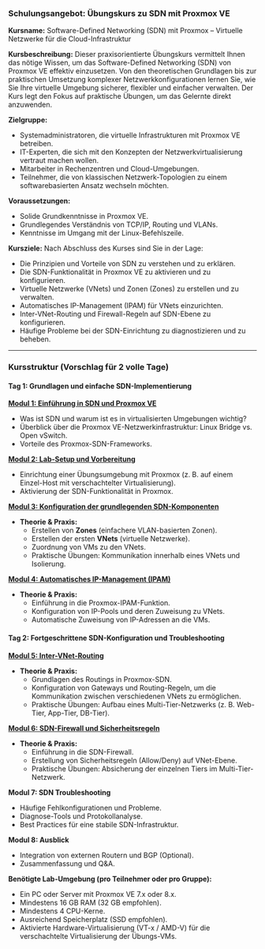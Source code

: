 ### Schulungsangebot: Übungskurs zu SDN mit Proxmox VE

**Kursname:** Software-Defined Networking (SDN) mit Proxmox – Virtuelle Netzwerke für die Cloud-Infrastruktur

**Kursbeschreibung:**
Dieser praxisorientierte Übungskurs vermittelt Ihnen das nötige Wissen, um das Software-Defined Networking (SDN) von Proxmox VE effektiv einzusetzen. Von den theoretischen Grundlagen bis zur praktischen Umsetzung komplexer Netzwerkkonfigurationen lernen Sie, wie Sie Ihre virtuelle Umgebung sicherer, flexibler und einfacher verwalten. Der Kurs legt den Fokus auf praktische Übungen, um das Gelernte direkt anzuwenden.

**Zielgruppe:**
* Systemadministratoren, die virtuelle Infrastrukturen mit Proxmox VE betreiben.
* IT-Experten, die sich mit den Konzepten der Netzwerkvirtualisierung vertraut machen wollen.
* Mitarbeiter in Rechenzentren und Cloud-Umgebungen.
* Teilnehmer, die von klassischen Netzwerk-Topologien zu einem softwarebasierten Ansatz wechseln möchten.

**Voraussetzungen:**
* Solide Grundkenntnisse in Proxmox VE.
* Grundlegendes Verständnis von TCP/IP, Routing und VLANs.
* Kenntnisse im Umgang mit der Linux-Befehlszeile.

**Kursziele:**
Nach Abschluss des Kurses sind Sie in der Lage:
* Die Prinzipien und Vorteile von SDN zu verstehen und zu erklären.
* Die SDN-Funktionalität in Proxmox VE zu aktivieren und zu konfigurieren.
* Virtuelle Netzwerke (VNets) und Zonen (Zones) zu erstellen und zu verwalten.
* Automatisches IP-Management (IPAM) für VNets einzurichten.
* Inter-VNet-Routing und Firewall-Regeln auf SDN-Ebene zu konfigurieren.
* Häufige Probleme bei der SDN-Einrichtung zu diagnostizieren und zu beheben.

---

### Kursstruktur (Vorschlag für 2 volle Tage)

#### **Tag 1: Grundlagen und einfache SDN-Implementierung**

**[Modul 1: Einführung in SDN und Proxmox VE](01_Modul01_Einführung.md)**
* Was ist SDN und warum ist es in virtualisierten Umgebungen wichtig?
* Überblick über die Proxmox VE-Netzwerkinfrastruktur: Linux Bridge vs. Open vSwitch.
* Vorteile des Proxmox-SDN-Frameworks.

**[Modul 2: Lab-Setup und Vorbereitung](02_Modul02_Setup.md)**
* Einrichtung einer Übungsumgebung mit Proxmox (z. B. auf einem Einzel-Host mit verschachtelter Virtualisierung).
* Aktivierung der SDN-Funktionalität in Proxmox.

**[Modul 3: Konfiguration der grundlegenden SDN-Komponenten](03_Modul03_Konfiguration.md)**
* **Theorie & Praxis:**
    * Erstellen von **Zones** (einfachere VLAN-basierten Zonen).
    * Erstellen der ersten **VNets** (virtuelle Netzwerke).
    * Zuordnung von VMs zu den VNets.
    * Praktische Übungen: Kommunikation innerhalb eines VNets und Isolierung.

**[Modul 4: Automatisches IP-Management (IPAM)](04_Modul04_IPAM.md)**
* **Theorie & Praxis:**
    * Einführung in die Proxmox-IPAM-Funktion.
    * Konfiguration von IP-Pools und deren Zuweisung zu VNets.
    * Automatische Zuweisung von IP-Adressen an die VMs.

#### **Tag 2: Fortgeschrittene SDN-Konfiguration und Troubleshooting**

**[Modul 5: Inter-VNet-Routing](05_Modul05_VNet.md)**
* **Theorie & Praxis:**
    * Grundlagen des Routings in Proxmox-SDN.
    * Konfiguration von Gateways und Routing-Regeln, um die Kommunikation zwischen verschiedenen VNets zu ermöglichen.
    * Praktische Übungen: Aufbau eines Multi-Tier-Netzwerks (z. B. Web-Tier, App-Tier, DB-Tier).

**[Modul 6: SDN-Firewall und Sicherheitsregeln](06_Modul06_FW.md)**
* **Theorie & Praxis:**
    * Einführung in die SDN-Firewall.
    * Erstellung von Sicherheitsregeln (Allow/Deny) auf VNet-Ebene.
    * Praktische Übungen: Absicherung der einzelnen Tiers im Multi-Tier-Netzwerk.

**Modul 7: SDN Troubleshooting**
* Häufige Fehlkonfigurationen und Probleme.
* Diagnose-Tools und Protokollanalyse.
* Best Practices für eine stabile SDN-Infrastruktur.

**Modul 8: Ausblick**
* Integration von externen Routern und BGP (Optional).
* Zusammenfassung und Q&A.

**Benötigte Lab-Umgebung (pro Teilnehmer oder pro Gruppe):**
* Ein PC oder Server mit Proxmox VE 7.x oder 8.x.
* Mindestens 16 GB RAM (32 GB empfohlen).
* Mindestens 4 CPU-Kerne.
* Ausreichend Speicherplatz (SSD empfohlen).
* Aktivierte Hardware-Virtualisierung (VT-x / AMD-V) für die verschachtelte Virtualisierung der Übungs-VMs.
